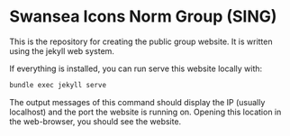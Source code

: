 # Swansea Icons Norm Group (SING)

This is the repository for creating the public group website. It is written using the jekyll web system.

If everything is installed, you can run serve this website locally with:

```bash
bundle exec jekyll serve
```

The output messages of this command should display the IP (usually localhost) and the port the website is running on. Opening this location in the web-browser, you should see the website.
